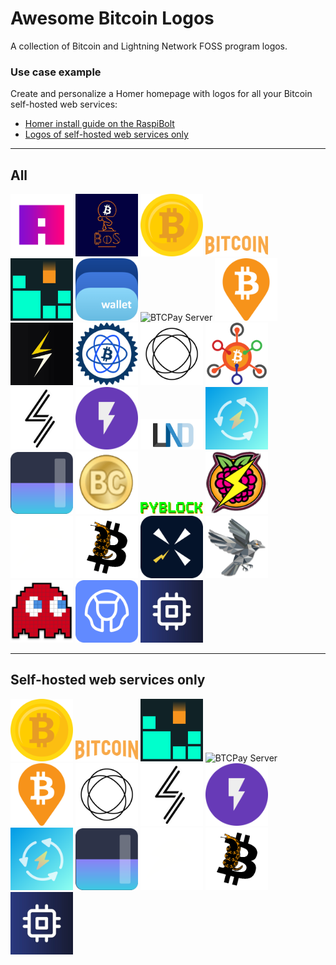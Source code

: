 # Awesome Bitcoin Logos

A collection of Bitcoin and Lightning Network FOSS program logos.

### Use case example

Create and personalize a Homer homepage with logos for all your Bitcoin self-hosted web services:
* [Homer install guide on the RaspiBolt](https://raspibolt.org/bonus/raspberry-pi/homer.md)
* [Logos of self-hosted web services only](#self-hosted-web-services-only)

---

## All

<img src="png/amboss.png" alt="Amboss" width="100"> <img src="png/balance-of-satoshis.png" alt="Balance Of Satoshis" width="100"> <img src="png/bitcoin-minds.png" alt="Bitcoin Minds" width="100"> <img src="png/bitcoin-only.png" alt="Bitcoin Only" width="100"> <img src="png/bitfeed.png" alt="Bitfeed" width="100"> <img src="png/bluewallet.png" alt="BlueWallet" width="100"> <img src="png/btcpay-server.png" alt="BTCPay Server" width="100"> <img src="png/btcrpcexplorer.png" alt="BTC RPC Explorer" width="100"> <img src="png/core-lightning.png" alt="Core Lightning" width="100"> <img src="png/electrs.png" alt="ElectRS" width="100"> <img src="png/jam.png" alt="Jam" width="100"> <img src="png/joinmarket.png" alt="JoinMarket" width="100"> <img src="png/lightning-terminal.png" alt="Lightning Terminal" width="100"> <img src="png/lnbits.png" alt="LNBits" width="100"> <img src="png/lnd.png" alt="LND" width="100"> <img src="png/lndg.png" alt="LNDg" width="100"> <img src="png/mempool.png" alt="Mempool" width="100"> <img src="png/old-bitcoin.png" alt="First Bitcoin logo" width="100"> <img src="png/pyblock.png" alt="PyBLOCK" width="100"> <img src="png/raspibolt3.png" alt="RaspiBolt v3" width="100"> <img src="png/rtl.png" alt="Ride The Lightning" width="100"> <img src="png/satsale.png" alt="Satsale" width="100"> <img src="png/spark-wallet.png" alt="Sparks Wallet" width="100"> <img src="png/sparrow.png" alt="Sparrow" width="100"> <img src="png/specter-desktop.png" alt="Specter Desktop" width="100"> <img src="png/sphinx-relay.png" alt="Sphinx Relay" width="100"> <img src="png/thunderhub.png" alt="ThunderHub" width="100"> 

---

## Self-hosted web services only

<img src="png/bitcoin-minds.png" alt="Bitcoin Minds" width="100"> <img src="png/bitcoin-only.png" alt="Bitcoin Only" width="100"> <img src="png/bitfeed.png" alt="Bitfeed" width="100"> <img src="png/btcpay-server.png" alt="BTCPay Server" width="100"> <img src="png/btcrpcexplorer.png" alt="BTC RPC Explorer" width="100"> <img src="png/jam.png" alt="Jam" width="100"> <img src="png/lightning-terminal.png" alt="Lightning Terminal" width="100"> <img src="png/lnbits.png" alt="LNBits" width="100"> <img src="png/lndg.png" alt="LNDg" width="100"> <img src="png/mempool.png" alt="Mempool" width="100"> <img src="png/rtl.png" alt="Ride The Lightning" width="100"> <img src="png/satsale.png" alt="Satsale" width="100"> <img src="png/thunderhub.png" alt="ThunderHub" width="100">
